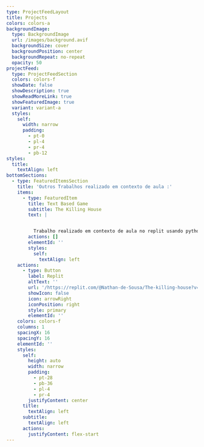 ```yaml
---
type: ProjectFeedLayout
title: Projects
colors: colors-a
backgroundImage:
  type: BackgroundImage
  url: /images/background.avif
  backgroundSize: cover
  backgroundPosition: center
  backgroundRepeat: no-repeat
  opacity: 50
projectFeed:
  type: ProjectFeedSection
  colors: colors-f
  showDate: false
  showDescription: true
  showReadMoreLink: true
  showFeaturedImage: true
  variant: variant-a
  styles:
    self:
      width: narrow
      padding:
        - pt-0
        - pl-4
        - pr-4
        - pb-12
styles:
  title:
    textAlign: left
bottomSections:
  - type: FeaturedItemsSection
    title: 'Outros Trabalhos realizado em contexto de aula :'
    items:
      - type: FeaturedItem
        title: Text Based Game
        subtitle: The Killing House
        text: |


          Trabalho realizado em contexto de aula no replit usando python.
        actions: []
        elementId: ''
        styles:
          self:
            textAlign: left
    actions:
      - type: Button
        label: Replit
        altText: ''
        url: '/https://replit.com/@Nathan-de-Sousa/The-killing-house?v=1#main.py'
        showIcon: false
        icon: arrowRight
        iconPosition: right
        style: primary
        elementId: ''
    colors: colors-f
    columns: 1
    spacingX: 16
    spacingY: 16
    elementId: ''
    styles:
      self:
        height: auto
        width: narrow
        padding:
          - pt-28
          - pb-36
          - pl-4
          - pr-4
        justifyContent: center
      title:
        textAlign: left
      subtitle:
        textAlign: left
      actions:
        justifyContent: flex-start
---
```

